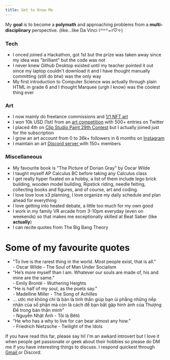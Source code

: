 ```yaml
---
title: Get to Know Me
---
```


My **goal** is to become a **polymath** and approaching problems from a **multi-disciplinary** perspective. (like...like Da Vinci ꒰꒪꒫꒪⌯꒱♡✧)

### Tech
- I onced joined a Hackathon, got 1st but the prize was taken away since my idea was "brilliant" but the code was not 
- I never knew Github Desktop existed until my teacher pointed it out since my laptop couldn't download it and I have thought manually committing (still do btw) was the only way 
- My first introduction to Computer Science was actually through plain HTML in grade 6 and I thought Marquee (urgh I know) was the coolest thing ever

### Art
- I now mainly do freelance commissions and <a href="https://foundation.app/monmon_06">1/1 NFT art </a>
- I won 10k USD (1st) from an <a href="https://twitter.com/monmonn_06/status/1517764110728978433?s=20&t=6zZYHXakg7JZhodS8HcqCg">art competition</a> with 500+ entries on Twitter
- I placed 4th on <a href="https://www.clipstudio.net/en/cspcontest29/">Clip Studio Paint 29th Contest</a> but I actually joined just for the subscription
- I grow an art account from 0 to 36k+ followers in 6 months on <a href="https://www.instagram.com/chinchin_art/">Instagram</a>
- I maintain an art <a href="https://discord.gg/NJHmwyYRJj">Discord server </a> with 150+ members

### Miscellaneous

- My favourite book is "The Picture of Dorian Gray" by Oscar Wilde 
- I taught myself AP Calculus BC before taking any Calculus class
- I get really hyper fixated on a hobby, a list of them include lego brick building, wooden model building, Ripstick riding, needle felting, collecting books and figures, and of course, art and coding.
- I love love love x3 planning, I love organize my daily schedule and plan ahead for everything
- I love getting into heated debate, a little too much for my own good
- I work in my family VR arcade from 3-10pm everyday (even on weekends) so that makes me exceptionally skilled at Beat Saber (like **actually**)
- I can recite quotes from The Big Bang Theory

<h1>Some of my favourite quotes</h1>

<div class="content-slider">
  <div class="slider">
    <div class="mask">
      <ul>
        <li class="anim1">
          <div class="quote">"To live is the rarest thing in the world. Most people exist, that is all."</div>
          <div class="source">- Oscar Wilde - The Soul of Man Under Socialism</div>
        </li>
        <li class="anim2">
          <div class="quote">“He’s more myself than I am. Whatever our souls are made of, his and mine are the same.”</div>
          <div class="source">- Emily Brontë - Wuthering Heights </div>
        </li>
        <li class="anim3">
          <div class="quote">“He is half of my soul, as the poets say.”</div>
          <div class="source">- Madelline Miller - The Song of Achilles</div>
        </li>
        <li class="anim4">
          <div class="quote">... ước mơ không chỉ là bàn là tinh thần giúp bạn ủi phẳng những nếp nhăn của số phận mà còn là cách để bạn bắt gặp hình ảnh của Thượng Đế trong bản thân mình”</div>
          <div class="source">- Nguyễn Nhật Ánh - Tôi là Bêtô</div>
        </li>
        <li class="anim5">
          <div class="quote">“He who has a why to live for can bear almost any how.”</div>
          <div class="source">- Friedrich Nietzsche - Twilight of the Idols</div>
        </li>
      </ul>
    </div>
  </div>
</div>

If you have read this far, please say hi! I'm an awkard introvert but I love it when people get passionate or geek about their hobbies so please do DM me if you have interesting things to discuss. I respond quickest through <a href= "mailto:monicatrinh05@gmail.com"> Gmail </a> or Discord.
